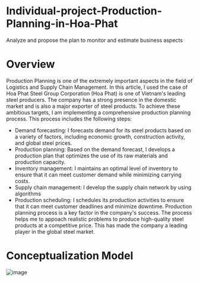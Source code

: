 # Individual-project-Production-Planning-in-Hoa-Phat
Analyze and propose the plan to monitor and estimate business aspects 
# Overview
Production Planning is one of the extremely important aspects in the field of Logistics and Supply Chain Management. In this article, I used the case of Hoa Phat Steel Group Corporation (Hoa Phat) is one of Vietnam's leading steel producers. The company has a strong presence in the domestic market and is also a major exporter of steel products. 
To achieve these ambitious targets, I am implementing a comprehensive production planning process. This process includes the following steps:
* Demand forecasting: I forecasts demand for its steel products based on a variety of factors, including economic growth, construction activity, and global steel prices.
* Production planning: Based on the demand forecast, I develops a production plan that optimizes the use of its raw materials and production capacity.
* Inventory management: I maintains an optimal level of inventory to ensure that it can meet customer demand while minimizing carrying costs.
* Supply chain management: I develop the supply chain network by using algorithms
* Production scheduling: I schedules its production activities to ensure that it can meet customer deadlines and minimize downtime.
Production planning process is a key factor in the company's success. The process helps me to appoach realistic problems to produce high-quality steel products at a competitive price. This has made the company  a leading player in the global steel market.

# Conceptualization Model
![image](https://github.com/PhongDiii/Individual-project-Production-Planning-in-Hoa-Phat/assets/105002084/88a55d24-6ab9-48f3-bc53-44a911a88062)

